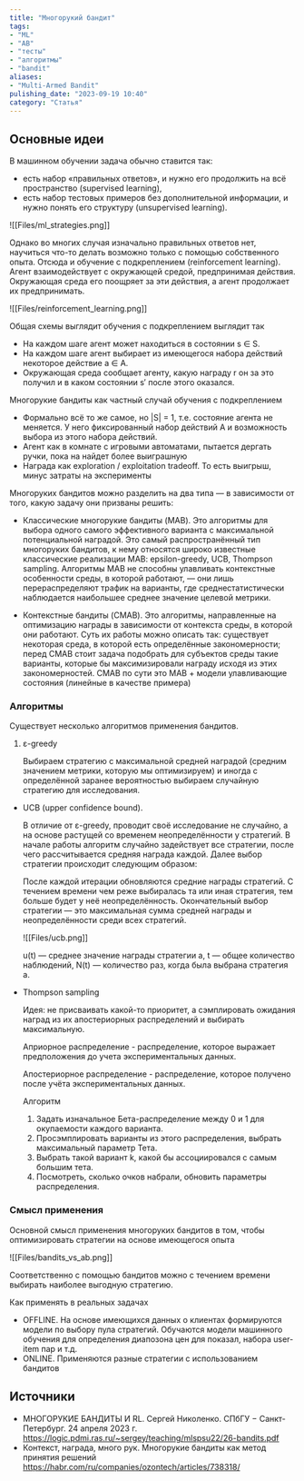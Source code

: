 ```yaml
---
title: "Многорукий бандит"
tags:
- "ML"
- "AB"
- "тесты"
- "алгоритмы"
- "bandit"
aliases:
- "Multi-Armed Bandit"
pulishing_date: "2023-09-19 10:40"
category: "Статья"
---
```


## Основные идеи

В машинном обучении задача обычно ставится так:
* есть набор «правильных ответов», и нужно его продолжить на всё пространство (supervised learning),
* есть набор тестовых примеров без дополнительной информации, и нужно понять его структуру (unsupervised learning).

![[Files/ml_strategies.png]]

Однако во многих случая изначально правильных ответов нет, научиться что-то делать возможно только с помощью собственного опыта.
Отсюда и обучение с подкреплением (reinforcement learning).
Агент взаимодействует с окружающей средой, предпринимая действия. Окружающая среда его поощряет за эти действия, а агент продолжает их предпринимать.

![[Files/reinforcement_learning.png]]

Общая схемы выглядит обучения с подкреплением выглядит так

* На каждом шаге агент может находиться в состоянии s ∈ S.
* На каждом шаге агент выбирает из имеющегося набора действий некоторое действие a ∈ A.
* Окружающая среда сообщает агенту, какую награду r он за это получил и в каком состоянии s′ после этого оказался.

Многорукие бандиты как частный случай обучения с подкреплением

* Формально всё то же самое, но |S| = 1, т.е. состояние агента не меняется. У него фиксированный набор действий A и возможность выбора из этого набора действий.
* Агент как в комнате с игровыми автоматами, пытается дергать ручки, пока на найдет более выиграшную
* Награда как exploration / exploitation tradeoff. То есть выигрыш, минус затраты на эксперименты

Многоруких бандитов можно разделить на два типа — в зависимости от того, какую задачу они призваны решить: 

* Классические многорукие бандиты (MAB). 
Это алгоритмы для выбора одного самого эффективного варианта с максимальной потенциальной наградой. Это самый распространённый тип многоруких бандитов, к нему относятся широко известные классические реализации MAB: epsilon-greedy, UCB, Thompson sampling. Алгоритмы MAB не способны улавливать контекстные особенности среды, в которой работают, — они лишь перераспределяют трафик на варианты, где среднестатистически наблюдается наибольшее среднее значение целевой метрики. 

* Контекстные бандиты (CMAB). Это алгоритмы, направленные на оптимизацию награды в зависимости от контекста среды, в которой они работают. Суть их работы можно описать так: существует некоторая среда, в которой есть определённые закономерности; перед CMAB стоит задача подобрать для субъектов среды такие варианты, которые бы максимизировали награду исходя из этих закономерностей. CMAB по сути это MAB + модели улавливающие состояния (линейные в качестве примера)

### Алгоритмы
Существует несколько алгоритмов применения бандитов.

1. ε-greedy

    Выбираем стратегию с максимальной средней наградой (средним значением метрики, которую мы оптимизируем) и иногда с определённой заранее вероятностью выбираем случайную стратегию для исследования. 

* UCB (upper confidence bound).

    В отличие от ε-greedy, проводит своё исследование не случайно, а на основе растущей со временем неопределённости у стратегий. В начале работы алгоритм случайно задействует все стратегии, после чего рассчитывается средняя награда каждой. Далее выбор стратегии происходит следующим образом: 
    
    После каждой итерации обновляются средние награды стратегий. 
    С течением времени чем реже выбиралась та или иная стратегия, тем больше будет у неё неопределённость. 
    Окончательный выбор стратегии — это максимальная сумма средней награды и неопределённости среди всех стратегий. 

    ![[Files/ucb.png]]

    u(t) — среднее значение награды стратегии a, t — общее количество наблюдений, N(t) — количество раз, когда была выбрана стратегия a. 

* Thompson sampling

    Идея: не присваивать какой-то приоритет, а сэмплировать ожидания наград из их апостериорных распределений и выбирать максимальную.

    Априорное распределение - распределение, которое выражает предположения до учета экспериментальных данных.

    Апостериорное распределение - распределение, которое получено после учёта экспериментальных данных.

    Алгоритм 
    1. Задать изначальное Бета-распределение между 0 и 1 для окупаемости каждого варианта.
    2. Просэмплировать варианты из этого распределения, выбрать максимальный параметр Тета.
    3. Выбрать такой вариант k, какой бы ассоциировался с самым большим тета.
    4. Посмотреть, сколько очков набрали, обновить параметры распределения.

### Смысл применения

Основной смысл применения многоруких бандитов в том, чтобы оптимизировать стратегии на основе имеющегося опыта

![[Files/bandits_vs_ab.png]]

Соответственно с помощью бандитов можно с течением времени выбирать наиболее выгодную стратегию.

Как применять в реальных задачах
* OFFLINE. На основе имеющихся данных о клиентах формируются  модели по выбору пула стратегий. Обучаются модели машинного обучения для определения диапозона цен для показал, набора user-item пар и т.д.
* ONLINE. Применяются разные стратегии с использованием бандитов

## Источники

- МНОГОРУКИЕ БАНДИТЫ И RL. Сергей Николенко. СПбГУ − Санкт-Петербург. 24 апреля 2023 г. https://logic.pdmi.ras.ru/~sergey/teaching/mlspsu22/26-bandits.pdf
- Контекст, награда, много рук. Многорукие бандиты как метод принятия решений https://habr.com/ru/companies/ozontech/articles/738318/